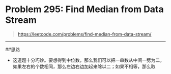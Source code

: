 # Problem 295: Find Median from Data Stream

> https://leetcode.com/problems/find-median-from-data-stream/

----------
##思路
* 这道题十分巧妙。要想得到中位数，那么我们可以把一串数从中间一劈为二，如果左右的个数相同，那么左边右边加起来除以二；如果不相等，那么取